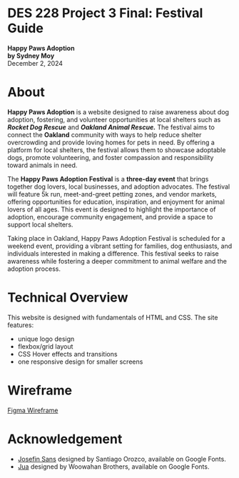# DES 228 Project 3 Final: Festival Guide
**Happy Paws Adoption**  
**by Sydney Moy**  
December 2, 2024
# About
**Happy Paws Adoption** is a website designed to raise awareness about dog adoption, fostering, and volunteer opportunities at local shelters such as ***Rocket Dog Rescue*** and ***Oakland Animal Rescue.*** The festival aims to connect the **Oakland** community with ways to help reduce shelter overcrowding and provide loving homes for pets in need. By offering a platform for local shelters, the festival allows them to showcase adoptable dogs, promote volunteering, and foster compassion and responsibility toward animals in need.

The **Happy Paws Adoption Festival** is a **three-day event** that brings together dog lovers, local businesses, and adoption advocates. The festival will feature 5k run, meet-and-greet petting zones, and vendor markets, offering opportunities for education, inspiration, and enjoyment for animal lovers of all ages. This event is designed to highlight the importance of adoption, encourage community engagement, and provide a space to support local shelters.

Taking place in Oakland, Happy Paws Adoption Festival is scheduled for a weekend event, providing a vibrant setting for families, dog enthusiasts, and individuals interested in making a difference. This festival seeks to raise awareness while fostering a deeper commitment to animal welfare and the adoption process.


# Technical Overview
This website is designed with fundamentals of HTML and CSS. The site features:
* unique logo design
* flexbox/grid layout
* CSS Hover effects and transitions
* one responsive design for smaller screens

# Wireframe
[Figma Wireframe](https://www.figma.com/design/CQ1aVUOS7nKo4MJnsA2M7e/Happy-Paws-Adoption?node-id=0-1&t=hsi8DdQQ0qa7bSji-1)

# Acknowledgement
* [Josefin Sans](https://fonts.google.com/specimen/Josefin+Sans) designed by Santiago Orozco, available on Google Fonts.
* [Jua](https://fonts.google.com/specimen/Jua) designed by Woowahan Brothers, available on Google Fonts. 



 
